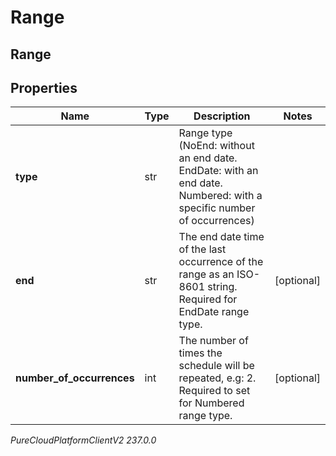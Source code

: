 # Range

## Range

## Properties

|Name | Type | Description | Notes|
|------------ | ------------- | ------------- | -------------|
| **type** | str | Range type (NoEnd: without an end date. EndDate: with an end date. Numbered: with a specific number of occurrences) | |
| **end** | str | The end date time of the last occurrence of the range as an ISO-8601 string. Required for EndDate range type. | [optional] |
| **number_of_occurrences** | int | The number of times the schedule will be repeated, e.g: 2. Required to set for Numbered range type. | [optional] |



_PureCloudPlatformClientV2 237.0.0_
